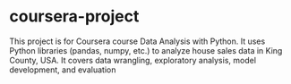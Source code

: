 # coursera-project
This project is for Coursera course Data Analysis with Python. It uses Python libraries (pandas, numpy, etc.) to analyze house sales data in King County, USA. It covers data wrangling, exploratory analysis, model development, and evaluation
